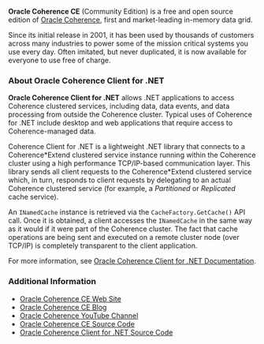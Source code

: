 **Oracle Coherence CE** (Community Edition) is a free and open source edition of [Oracle Coherence](https://www.oracle.com/middleware/technologies/coherence.html), first and market-leading in-memory data grid. 

Since its initial release in 2001, it has been used by thousands of customers across many industries to power some of the mission critical systems you use every day. Often imitated, but never duplicated, it is now available for everyone to use free of charge.

### About Oracle Coherence Client for .NET

**Oracle Coherence Client for .NET** allows .NET applications to access Coherence clustered services, including data, data events, and data processing from outside the Coherence cluster. Typical uses of Coherence for .NET include desktop and web applications that require access to Coherence-managed data.

Coherence Client for .NET is a lightweight .NET library that connects to a Coherence\*Extend clustered service instance running within the Coherence cluster using a high performance TCP/IP-based communication layer. This library sends all client requests to the Coherence\*Extend clustered service which, in turn, responds to client requests by delegating to an actual Coherence clustered service (for example, a *Partitioned* or *Replicated* cache service).

An `INamedCache` instance is retrieved via the `CacheFactory.GetCache()` API call. Once it is obtained, a client accesses the `INamedCache` in the same way as it would if it were part of the Coherence cluster. The fact that cache operations are being sent and executed on a remote cluster node (over TCP/IP) is completely transparent to the client application.

For more information, see [Oracle Coherence Client for .NET Documentation](https://coherence.community/14.1.1.0/api/dotnet-core/index.html).

### Additional Information

* [Oracle Coherence CE Web Site](https://coherence.community/)
* [Oracle Coherence CE Blog](https://medium.com/oracle-coherence)
* [Oracle Coherence YouTube Channel](https://www.youtube.com/user/OracleCoherence)
* [Oracle Coherence CE Source Code](https://github.com/oracle/coherence)
* [Oracle Coherence Client for .NET Source Code](https://github.com/oracle/coherence-dotnet-extend-client/tree/v14.1.1.0-net-core)
